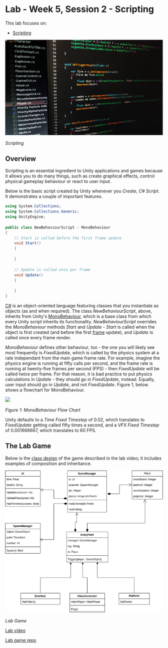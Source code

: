 # Lab - Week 5, Session 2 - Scripting

This lab focuses on:

+ [Scripting](https://docs.unity3d.com/Manual/ScriptingSection.html)

![Scripting](./images/scriptingIntro.jpg)

_Scripting_

## Overview

Scripting is an essential ingredient to Unity applications and games because it allows you to do many things, such as create graphical effects, control physical gameplay behaviour or react to user input.

Below is the basic script created by Unity whenever you _Create_, _C# Script_. It demonstrates a couple of important features.

```csharp
using System.Collections;
using System.Collections.Generic;
using UnityEngine;

public class NewBehaviourScript : MonoBehaviour
{
    // Start is called before the first frame update
    void Start()
    {

    }

    // Update is called once per frame
    void Update()
    {

    }
}
```

[C#](https://docs.microsoft.com/en-us/dotnet/csharp/) is an object-oriented language featuring classes that you instantiate as objects (as and when required). The class _NewBehaviourScript_, above, inherits from Unity's [MonoBehaviour](https://docs.unity3d.com/ScriptReference/MonoBehaviour.html), which is a base class from which every Unity script inherits its functionality. _NewBehaviourScript_ overrides the _MonoBehaviour_ methods _Start_ and _Update_ - _Start_ is called when the object is first created (and before the first [frame](https://www.cprogramming.com/tutorial/animation/frames_and_layers.html) update), and _Update_ is called once every frame render.

_MonoBehaviour_ defines other behaviour, too - the one you will likely see most frequently is _FixedUpdate_, which is called by the physics system at a rate independant from the main game frame rate. For example, imagine the physics engine is running at fifty calls per second, and the frame rate is running at twenty-five frames per second (FPS) - then _FixedUpdate_ will be called twice per frame. For that reason, it is bad practice to put physics calculations in _Update_ - they should go in _FixedUpdate_, instead. Equally, user input should go in _Update_, and not _FixedUpdate_. Figure 1, below. shows a flowchart for MonoBehaviour.

![](./images/monobehaviourFlowchart.svg)

_Figure 1: MonoBehaviour Flow Chart_

Unity defaults to a _Time_ _Fixed Timestep_ of 0.02, which translates to _FixedUpdate_ getting called fifty times a second, and a _VFX_ _Fixed Timestep_ of 0.001666667, which translates to 60 FPS.

## The Lab Game

Below is the [class design](https://www.visual-paradigm.com/guide/uml-unified-modeling-language/uml-class-diagram-tutorial/) of the game described in the lab video; it includes examples of composition and inheritance.

![Lab game](./images/labGame.png)

_Lab Game_

[Lab video](https://youtu.be/M6SKSZVTD9k)

[Lab game repo](https://github.com/glowkeeper/P3DUnity)
